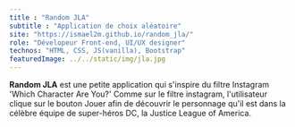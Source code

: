 ```yaml
---
title : "Random JLA"
subtitle : "Application de choix aléatoire"
site: "https://ismael2m.github.io/random_jla/"
role: "Dévelopeur Front-end, UI/UX designer"
technos: "HTML, CSS, JS(vanilla), Bootstrap"
featuredImage: ../../static/img/jla.jpg
---
```


**Random JLA** est une petite application qui s'inspire du filtre Instagram 'Which Character Are You?'
Comme sur le filtre instagram, l'utilisateur clique sur le bouton Jouer afin de découvrir le personnage qu'il est dans la célèbre équipe de super-héros DC, la Justice League of America.